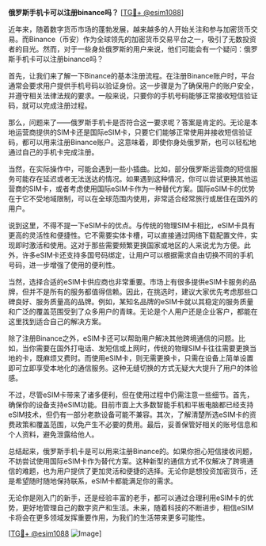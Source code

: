 **俄罗斯手机卡可以注册binance吗？** [[TG💪+ @esim1088](https://t.me/s/esim1088)]

近年来，随着数字货币市场的蓬勃发展，越来越多的人开始关注和参与加密货币交易。而Binance（币安）作为全球领先的加密货币交易平台之一，吸引了无数投资者的目光。然而，对于一些身处俄罗斯的用户来说，他们可能会有一个疑问：俄罗斯手机卡可以注册binance吗？

首先，让我们来了解一下Binance的基本注册流程。在注册Binance账户时，平台通常会要求用户提供手机号码以验证身份。这一步骤是为了确保用户的账户安全，并遵守相关法律法规的要求。一般来说，只要你的手机号码能够正常接收短信验证码，就可以完成注册过程。

那么，问题来了——俄罗斯手机卡是否符合这一要求呢？答案是肯定的。无论是本地运营商提供的SIM卡还是国际eSIM卡，只要它们能够正常使用并接收短信验证码，都可以用来注册Binance账户。这意味着，即使你身处俄罗斯，也可以轻松地通过自己的手机卡完成注册。

当然，在实际操作中，可能会遇到一些小插曲。比如，部分俄罗斯运营商的短信服务可能存在延迟或者无法送达的情况。如果遇到这种情况，你可以尝试更换其他运营商的SIM卡，或者考虑使用国际eSIM卡作为一种替代方案。国际eSIM卡的优势在于它不受地域限制，可以在全球范围内使用，非常适合经常旅行或居住在国外的用户。

说到这里，不得不提一下eSIM卡的优点。与传统的物理SIM卡相比，eSIM卡具有更高的灵活性和便捷性。它不需要实体卡槽，可以直接通过网络下载配置文件，实现即时激活和使用。这对于那些需要频繁更换国家或地区的人来说尤为方便。此外，许多eSIM卡还支持多国号码绑定，让用户可以根据需求自由切换不同的手机号码，进一步增强了使用的便利性。

当然，选择合适的eSIM卡供应商也非常重要。市场上有很多提供eSIM卡服务的品牌，但并不是所有的服务都值得信赖。因此，在挑选时，建议大家优先考虑那些口碑良好、服务质量高的品牌。例如，某知名品牌的eSIM卡就以其稳定的服务质量和广泛的覆盖范围受到了众多用户的青睐。无论是个人用户还是企业客户，都能在这里找到适合自己的解决方案。

除了注册Binance之外，eSIM卡还可以帮助用户解决其他跨境通信的问题。比如，当你需要在国外打电话、发短信或上网时，传统的物理SIM卡往往需要更换当地的卡，既麻烦又费时。而使用eSIM卡，则无需更换卡，只需在设备上简单设置即可立即享受本地化的通信服务。这种无缝切换的方式无疑大大提升了用户的体验感。

不过，尽管eSIM卡带来了诸多便利，但在使用过程中仍需注意一些细节。首先，确保你的设备支持eSIM功能。目前市面上大多数智能手机和平板电脑都已经支持eSIM技术，但仍有一部分老款设备可能不兼容。其次，了解清楚所选eSIM卡的资费政策和覆盖范围，以免产生不必要的费用。最后，妥善保管好相关的账号信息和个人资料，避免泄露给他人。

总结起来，俄罗斯手机卡是可以用来注册Binance的。如果你担心短信接收问题，不妨尝试使用国际eSIM卡作为替代方案。这种新型的通信方式不仅解决了跨境通信的难题，也为用户提供了更加灵活和便捷的选择。无论你是想投资加密货币，还是希望随时随地保持联系，eSIM卡都能满足你的需求。

无论你是刚入门的新手，还是经验丰富的老手，都可以通过合理利用eSIM卡的优势，更好地管理自己的数字资产和生活。未来，随着科技的不断进步，相信eSIM卡将会在更多领域发挥重要作用，为我们的生活带来更多可能性。

[[TG💪+ @esim1088](https://t.me/s/esim1088) ![Image](https://i.postimg.cc/4NQfJmqS/Snipaste-2025-05-13-00-14-12.png)]